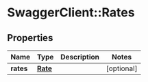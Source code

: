 # SwaggerClient::Rates

## Properties
Name | Type | Description | Notes
------------ | ------------- | ------------- | -------------
**rates** | [**Rate**](Rate.md) |  | [optional] 


